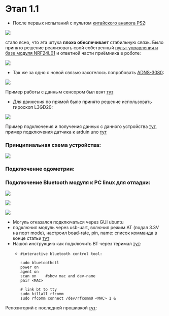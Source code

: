 # Этап 1.1

* После первых испытаний с пультом [китайского аналога PS2](https://aliexpress.ru/item/32857305986.html?spm=a2g0s.9042311.0.0.264d33edewPG74&_ga=2.150436022.1072583910.1607177262-750059769.1578514621&sku_id=65286515313):  

![](.gitbook/assets/photo5359604562882834894.jpg)

стало ясно, что эта штука **плохо обеспечивает** стабильную связь. Было принято решение реализовать свой собственный [пульт управления и базе модуля NRF24L01](https://app.gitbook.com/@alexlexx1/s/guard_bot/pult-upravleniya) и ответной части приёмника в роботе:  

![](.gitbook/assets/photo5359604562882834893.jpg)

* Так же за одно с новой связью захотелось попробовать [ADNS-3080](https://www.openimpulse.com/blog/wp-content/uploads/wpsc/downloadables/ADNS-3080.pdf):  

![](.gitbook/assets/photo5359604562882834892.jpg)

Пример работы с данным сенсором был взят [тут](https://github.com/Lauszus/ADNS3080/blob/master/ADNS3080.ino)

* Для движения по прямой было принято решение использовать гироскоп L3GD20:  

![](.gitbook/assets/giroskop.png)

Пример подключения и получения данных с данного устройства [тут](https://github.com/pololu/l3g-arduino), пример подключения датчика к arduin uno [тут](https://www.compel.ru/item-pdf/20dfd604e5bb0086f7847de4f2e71196/pn/adafruit~l3gd20h-triple-axis-gyro-breakout-board---l3gd20-l3g4200.pdf)

### Принципиальная схема устройства: 

 

![](.gitbook/assets/skhema-mashiny.jpg)

### Подключение одометрии:



### Подключение Bluetooth модуля к PC linux для отладки: 

 

![](.gitbook/assets/photo5366217442424107648.jpg)

 

![](.gitbook/assets/photo5366217442424107649.jpg)

 

![](.gitbook/assets/fc6a785hx7oyze8.jpg)

* Могуль отказался подключаться через GUI ubuntu
* подключил модуль через usb-uart, включил режим AT \(подал 3.3V на порт mode\), настроил boad-rate, pin, name: список комманда в конце статьи [тут](https://www.instructables.com/AT-command-mode-of-HC-05-Bluetooth-module/)
* Нашол инструкцию как подключить BT через теримал [тут](https://askubuntu.com/questions/248817/how-to-i-connect-a-raw-serial-terminal-to-a-bluetooth-connection): 
  * ```text
    #interactive bluetooth control tool:

    sudo bluetoothctl
    power on
    agent on
    scan on    #show mac and dev-name
    pair <MAC>

    # link bt to tty
    sudo killall rfcomm
    sudo rfcomm connect /dev/rfcomm0 <MAC> 1 &
    ```





Репозиторий с последней прошивкой [тут](https://github.com/AlexLexx706/guard_bot_firmware):

